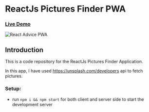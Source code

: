 # ReactJs Pictures Finder PWA

### [Live Demo](https://pictures.azeemansari.me/)

![React Advice PWA](https://i.ibb.co/CJ1z1dm/React-Js-Pictures-Finder-PWA-Azeem-Ansari.png)

## Introduction
This is a code repository for the ReactJs Pictures Finder Application. 

In this app, I have used https://unsplash.com/developers api to fetch pictures.

### Setup:
- run ```npm i && npm start``` for both client and server side to start the development server
